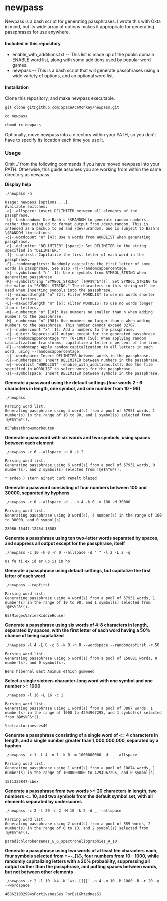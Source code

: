 # newpass

Newpass is a bash script for generating passphrases. I wrote this with Okta in mind, but its wide array of options makes it appropriate for generating passphrases for use anywhere.

#### Included in this repository
- enable_with_additions.txt
-- This list is made up of the public domain ENABLE word list, along with some additions used by popular word games.
- newpass
-- This is a bash script that will generate passphrases using a wide variety of options, and an optional word list.

#### Installation
Clone this repository, and make newpass executable.

```git clone git@github.com:SpaceAceMonkey/newpass.git```

```cd newpass```

```chmod +x newpass```

Optionally, move newpass into a directory within your PATH, so you don't have to specify its location each time you use it.

### Usage
Omit ./ from the following commands if you have moved newpass into your PATH. Otherwise, this guide assumes you are working from within the same directory as newpass.

**Display help**

```./newpass -h```

```
Usage: newpass [options ...]
Available switches:
-a|--allspace: insert DELIMITER between all elements of the passphrase.
-b|--bashrandom: Use Bash's \$RANDOM to generate random numbers, rather than using od to format output from /dev/urandom. This is intended as a backup to od and /dev/urandom, and is subject to Bash's \$RANDOM limitations.
-c|--wordcount "n" [4]: Use n words from WORDLIST when generating passphrase.
-d|--delimiter "DELIMITER" [space]: Set DELIMITER to the string specified in "DELIMITER."
-f|--capfirst: Capitalize the first letter of each word in the passphrase.
-F|--randomcapfirst: Randomly capitalize the first letter of some words in passphrase. See also -r|--randomcappercentage.
-k|--symbolcount "n" [1]: Use n symbols from SYMBOL_STRING when generating passphrase.
-K|--symbolstring "SYMBOL_STRING" [!@#$%^&*()]: Set SYMBOL_STRING to the value in "SYMBOL_STRING." The characters in this string will be used when inserting symbols into the passphrase.
-l|--minwordlength "n" [2]: Filter WORDLIST to use no words shorter than n letters.
-L|--maxwordlength "n" [6]: Filter WORDLIST to use no words longer than n letters.
-m|--numbermin "n" [10]: Use numbers no smaller than n when adding numbers to the passphrase.
-M|--numbermax "n" [98]: Use numbers no larger than n when adding numbers to the passphrase. This number cannot exceed 32767.
-n|--numbercount "x" [1]: Add x numbers to the passphrase.
-q|--quiet: Suppress all output except for the generated passphrase.
-r|--randomcappercentage "n" (0-100) [50]: When applying random capitalization transforms, capitalize a letter n percent of the time.
-R|--randomcap: Apply random capitalization to all letters in each word, using --randomcappercentage.
-s|--wordspace: Insert DELIMITER between words in the passphrase.
-S|--numberspace: Insert DELIMITER between numbers in the passphrase.
-w|--wordlist "WORDLIST" [enable_with_additions.txt]: Use the file specified in WORDLIST to select words for the passphrase.
-z|--symbolspace: Insert DELIMITER between symbols in the passphrase.
```

**Generate a password using the default settings (four words 2 - 6 characters in length, one symbol, and one number from 10 - 98)**

```./newpass```
```
Parsing word list.
Generating passphrase using 4 word(s) from a pool of 57951 words, 1 number(s) in the range of 10 to 98, and 1 symbol(s) selected from !@#$%^&*().

85^abasthrowsmorbouton
```

**Generate a password with six words and two symbols, using spaces between each element**

```./newpass -c 6 --allspace -n 0 -k 2```
```
Parsing word list.
Generating passphrase using 6 word(s) from a pool of 57951 words, 0 number(s), and 2 symbol(s) selected from !@#$%^&*().

* ardeb ) stern airest curb remelt blazed
```

**Generate a password consisting of four numbers between 100 and 30000, separated by hyphens**

```./newpass -c 0 --allspace -d - -n 4 -k 0 -m 100 -M 30000```
```
Parsing word list.
Generating passphrase using 0 word(s), 4 number(s) in the range of 100 to 30000, and 0 symbol(s).

28986-15447-12454-18503
```

**Generate a passphrase using ten two-letter words separated by spaces, and suppress all output except for the passphrase, itself**

```./newpass -c 10 -k 0 -n 0 --allspace -d " " -l 2 -L 2 -q```
```
us fe ti ex id er up is in ho
```

**Generate a passphrase using default settings, but capitalize the first letter of each word**

```./newpass --capfirst```
```
Parsing word list.
Generating passphrase using 4 word(s) from a pool of 57951 words, 1 number(s) in the range of 10 to 98, and 1 symbol(s) selected from !@#$%^&*().

65(MidgesVarierKiddieHouser
```

**Generate a passphrase using six words of 4-8 characters in length, separated by spaces, with the first letter of each word having a 50% chance of being capitalized**

```./newpass -l 4 -L 8 -c 6 -k 0 -n 0 --wordspace --randomcapfirst -r 50```
```
Parsing word list.
Generating passphrase using 6 word(s) from a pool of 158881 words, 0 number(s), and 0 symbol(s).

Bens hibernal Bast Animus ethion gumweed
```

**Select a single sixteen-character-long word with one symbol and one number >= 1000**

```./newpass -l 16 -L 16 -c 1```
```
Parsing word list.
Generating passphrase using 1 word(s) from a pool of 3887 words, 1 number(s) in the range of 1000 to 4294967295, and 1 symbol(s) selected from !@#$%^&*().

%refractorinesses49
```

**Generate a passphrase consisting of a single word of <= 4 characters in length, and a single number greater than 1,000,000,000, separated by a hyphen**

```./newpass -c 1 -L 4 -n 1 -k 0 -m 1000000000 -d - --allspace```
```
Parsing word list.
Generating passphrase using 1 word(s) from a pool of 10074 words, 1 number(s) in the range of 1000000000 to 4294967295, and 0 symbol(s).

1511339847-ibex
```

**Generate a passphrase from two words >= 20 characters in length, two numbers <= 10, and two symbols from the default symbol set, with all elements separated by underscores**

```./newpass -c 2 -l 20 -n 2 -M 10 -k 2 -d _ --allspace```
```
Parsing word list.
Generating passphrase using 2 word(s) from a pool of 559 words, 2 number(s) in the range of 0 to 10, and 2 symbol(s) selected from !@#$%^&*().

paradichlorobenzenes_&_6_spectroheliographies_#_10
```

**Generate a passphrase using two words of at least ten characters each, four symbols selected from =+-_[]{}, four numbers from 10 - 1000, while randomly capitalizing letters with a 20% probability, suppressing all output outher than the passphrase, and putting spaces between words, but not between other elements**

```./newpass -c 2 -l 10 -k4 -K '=+-_[]{}' -n 4 -m 10 -M 1000 -R -r 20 -q --wordspace```
```
468621932994sPortivenesSes ForEsiGhtednesS]
```




